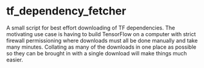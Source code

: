 # tf_dependency_fetcher
A small script for best effort downloading of TF dependencies. The motivating use case is having to build TensorFlow on a computer with strict firewall permissioning where downloads must all be done manually and take many minutes. Collating as many of the downloads in one place as possible so they can be brought in with a single download will make things much easier.